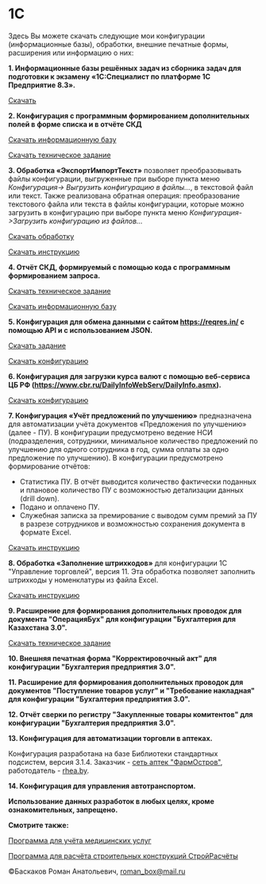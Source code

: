 # 1C
Здесь Вы можете скачать следующие мои конфигурации (информационные базы), обработки, внешние печатные формы, расширения или информацию о них:

**1. Информационные базы решённых задач из сборника задач для подготовки к экзамену «1С:Специалист по платформе 1С Предприятие 8.3».**

[Скачать](https://github.com/RBaskakov/1C/tree/master/1%D0%A1%20%D0%A1%D0%BF%D0%B5%D1%86%D0%B8%D0%B0%D0%BB%D0%B8%D1%81%D1%82)

**2. Конфигурация с программным формированием дополнительных полей в форме списка и в отчёте СКД**

[Скачать информационную базу](https://github.com/RBaskakov/1C/blob/master/%D0%A2%D0%B5%D1%81%D1%82%D1%8B/%D0%98%D0%911/%D0%98%D0%911.dt)

[Скачать техническое задание](https://github.com/RBaskakov/1C/blob/master/%D0%A2%D0%B5%D1%81%D1%82%D1%8B/%D0%98%D0%911/%D0%A2%D0%97.pdf)

**3. Обработка «ЭкспортИмпортТекст»** позволяет преобразовывать файлы конфигурации, выгруженные при выборе пункта меню *Конфигурация-> Выгрузить конфигурацию в файлы...*, в текстовой файл или текст. Также реализована обратная операция: преобразование текстового файла или текста в файлы конфигурации, которые можно загрузить в конфигурацию при выборе пункта меню *Конфигурация->Загрузить конфигурацию из файлов...*

[Скачать обработку](https://github.com/RBaskakov/1C/blob/master/ExportImport/ЭкспортИмпортТекст.epf)

[Скачать инструкцию](https://github.com/RBaskakov/1C/blob/master/ExportImport/ИнструкцияДляЭкспортИмпортТекст.pdf)

**4. Отчёт СКД, формируемый с помощью кода с программным формированием запроса.**

[Скачать техническое задание](https://github.com/RBaskakov/1C/blob/master/%D0%A2%D0%B5%D1%81%D1%82%D1%8B/%D0%A2%D0%B5%D1%81%D1%82%20%D0%BF%D1%80%D0%BE%D1%81%D1%82%D0%BE%D0%B9/%D0%A2%D0%B5%D1%81%D1%82%D0%BE%D0%B2%D0%BE%D0%B5%20%D0%B7%D0%B0%D0%B4%D0%B0%D0%BD%D0%B8%D0%B5%20%D0%B4%D0%BB%D1%8F%20%D0%BF%D1%80%D0%BE%D0%B3%D1%80%D0%B0%D0%BC%D0%BC%D0%B8%D1%81%D1%82%D0%B0%201%D0%A1.pdf)

[Скачать информационную базу](https://github.com/RBaskakov/1C/blob/master/%D0%A2%D0%B5%D1%81%D1%82%D1%8B/%D0%A2%D0%B5%D1%81%D1%82%20%D0%BF%D1%80%D0%BE%D1%81%D1%82%D0%BE%D0%B9/%D0%A2%D0%B5%D1%81%D1%82.dt)

**5. Конфигурация для обмена данными с сайтом https://reqres.in/ с помощью API и с использованием JSON.**

[Скачать задание](https://github.com/RBaskakov/1C/blob/master/%D0%A2%D0%B5%D1%81%D1%82%D1%8B/%D0%A2%D0%B5%D1%81%D1%82%20reqres.in/%D0%A2%D0%B5%D1%81%D1%82_reqres.in.pdf)

[Скачать конфигурацию](https://github.com/RBaskakov/1C/blob/master/%D0%A2%D0%B5%D1%81%D1%82%D1%8B/%D0%A2%D0%B5%D1%81%D1%82%20reqres.in/%D0%A2%D0%B5%D1%81%D1%82_reqres.in.cf)

**6. Конфигурация для загрузки курса валют с помощью веб-сервиса ЦБ РФ (https://www.cbr.ru/DailyInfoWebServ/DailyInfo.asmx).**

[Скачать конфигурацию](https://github.com/RBaskakov/1C/blob/master/%D0%A2%D0%B5%D1%81%D1%82%D1%8B/%D0%97%D0%B0%D0%B3%D1%80%D1%83%D0%B7%D0%BA%D0%B0%D0%9A%D1%83%D1%80%D1%81%D0%BE%D0%B2%D0%92%D0%B0%D0%BB%D1%8E%D1%82.cf)

**7. Конфигурация «Учёт предложений по улучшению»** предназначена для автоматизации учёта документов «Предложения по улучшению» (далее - ПУ). В конфигурации предусмотрено ведение НСИ (подразделения, сотрудники, минимальное количество предложений по улучшению для одного сотрудника в год, сумма оплаты за одно предложение по улучшению). В конфигурации предусмотрено формирование отчётов: 
  - Статистика ПУ. В отчёт выводится количество фактически поданных и плановое количество ПУ с возможностью детализации данных (drill down).
  - Подано и оплачено ПУ.
  - Служебная записка за премирование с выводом сумм премий за ПУ в разрезе сотрудников и возможностью сохранения документа в формате Excel.
  
[Скачать инструкцию](https://github.com/RBaskakov/1C/blob/master/UchetPU/ИнструкцияДляУчётПУ.pdf)

**8. Обработка «Заполнение штрихкодов»** для конфигурации 1С "Управление торговлей", версия 11. Эта обработка позволяет заполнить штрихкоды у номенклатуры из файла Excel.

[Скачать инструкцию](https://github.com/RBaskakov/1C/blob/master/ИнструкцияДляЗаполнениеШтрихкодов.pdf)

**9. Расширение для формирования дополнительных проводок для документа "ОперацияБух" для конфигурации "Бухгалтерия для Казахстана 3.0".**

[Скачать техническое задание](https://github.com/RBaskakov/1C/blob/master/%D0%A2%D0%97%20%D0%BD%D0%B0%20%D1%80%D0%B0%D1%81%D1%88%D0%B8%D1%80%D0%B5%D0%BD%D0%B8%D0%B5%20%D0%B4%D0%BB%D1%8F%20%D0%B1%D1%83%D1%85%D0%B3%D0%B0%D0%BB%D1%82%D0%B5%D1%80%D0%B8%D0%B8%20%D0%B4%D0%BB%D1%8F%20%D0%9A%D0%B0%D0%B7%D0%B0%D1%85%D1%81%D1%82%D0%B0%D0%BD%D0%B0.pdf)

**10. Внешняя печатная форма "Корректировочный акт" для конфигурации "Бухгалтерия предприятия 3.0".**

**11. Расширение для формирования дополнительных проводок для документов "Поступление товаров услуг" и "Требование накладная" для конфигурации "Бухгалтерия предприятия 3.0".**

**12. Отчёт сверки по регистру "Закупленные товары комитентов" для конфигурации "Бухгалтерия предприятия 3.0".**

**13. Конфигурация для автоматизации торговли в аптеках.**

Конфигурация разработана на базе Библиотеки стандартных подсистем, версия 3.1.4. Заказчик - [сеть аптек "ФармОстров"](http://фармостров.бел), работодатель - [rhea.by](http://rhea.by). 

**14. Конфигурация для управления автотранспортом.**

**Использование данных разработок в любых целях, кроме ознакомительных, запрещено.**

**Смотрите также:**

[Программа для учёта медицинских услуг](https://github.com/RBaskakov/UchetMU)

[Программа для расчёта строительных конструкций СтройРасчёты](https://github.com/RBaskakov/Stroy)

©Баскаков Роман Анатольевич, roman_box@mail.ru
